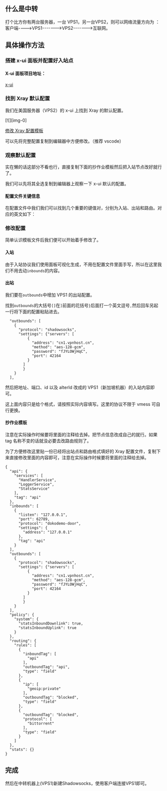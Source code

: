 

什么是中转
-----
打个比方你有两台服务器，一台 VPS1，另一台VPS2，则可以网络流量方向为  ： 客户端---->VPS1------->VPS2------->互联网。

具体操作方法
------

### 搭建 x-ui 面板并配置好入站点

#### X-ui 面板项目地址：

[x-ui](https://github.com/vaxilu/x-ui)

### 找到 Xray 默认配置

我们在美国服务器（VPS2）的 x-ui 上找到 Xray 的默认配置。

[![][img-0]

[修改 Xray 配置模板](https://cdn.back2me.cn/2022/01/12/a95e813e21d99.png)

可以先将完整配置复制到编辑器中方便修改。（推荐 vscode）

### 观察默认配置

实在懒的话这部分不看也行，直接复制下面的抄作业模板然后把入站节点改好就行了。

我们可以先将其全选复制到编辑器上观察一下 x-ui 默认的配置。

#### 配置文件关键信息

在配置文件中我们我们可以找到几个重要的键值对，分别为入站、出站和路由。对应的英文如下：

### 修改配置

简单认识模板文件后我们便可以开始着手修改了。

#### 入站

由于入站协议我们使用面板可视化生成，不用在配置文件里面手写，所以在这里我们不用去动`inbounds`的内容。

#### 出站

我们要在`outbounds`中增加 VPS1 的出站配置。

找到`outbounds`的大括号`[]`在`]`前面的花括号`}`后面打一个英文逗号`,`然后回车另起一行将下面的配置粘贴进去。

```
  "outbounds": [
    {
      "protocol": "shadowsocks",
      "settings": {"servers": [
          {
            "address": "cn1.vpnhost.cn",
            "method": "aes-128-gcm",
            "password": "fJYLOWjHqC",
            "port": 42164  
          }
        ]
		}
    }
  ],

```

然后把地址、端口、id 以及 alterId 改成的 VPS1（新加坡机器）的入站内容即可。

这上面内容只是给个格式，请按照实际内容填写。这里的协议不限于 vmess 可自行更换。



#### 抄作业模板

注意在实际操作时候要将里面的注释给去掉。把节点信息改成自己的就行。如果 tag 名称不变的话就没必要去改路由规则了。

为了方便修改这里贴一份已经将出站点和路由格式填好的 Xray 配置文件，复制下来直接修改里面的内容即可，注意在实际操作时候要将里面的注释给去掉。

```
{
  "api": {
    "services": [
      "HandlerService",
      "LoggerService",
      "StatsService"
    ],
    "tag": "api"
  },
  "inbounds": [
    {
      "listen": "127.0.0.1",
      "port": 62789,
      "protocol": "dokodemo-door",
      "settings": {
        "address": "127.0.0.1"
      },
      "tag": "api"
    }
  ],
  "outbounds": [
    {
      "protocol": "shadowsocks",
      "settings": {"servers": [
          {
            "address": "cn1.vpnhost.cn",
            "method": "aes-128-gcm",
            "password": "fJYLOWjHqC",
            "port": 42164  
          }
        ]
		}
    }
  ],
  "policy": {
    "system": {
      "statsInboundDownlink": true,
      "statsInboundUplink": true
    }
  },
  "routing": {
    "rules": [
      {
        "inboundTag": [
          "api"
        ],
        "outboundTag": "api",
        "type": "field"
      },
      {
        "ip": [
          "geoip:private"
        ],
        "outboundTag": "blocked",
        "type": "field"
      },
      {
        "outboundTag": "blocked",
        "protocol": [
          "bittorrent"
        ],
        "type": "field"
      }
    ]
  },
  "stats": {}
}

```

完成
--

然后在中转机器上(VPS1)新建Shadowsocks，使用客户端连接VPS1即可。